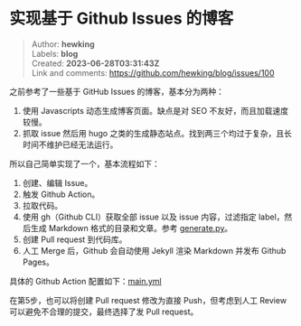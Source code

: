 # 实现基于 Github Issues 的博客

> Author: **hewking**  
> Labels: **blog**  
> Created: **2023-06-28T03:31:43Z**  
> Link and comments: <https://github.com/hewking/blog/issues/100>  


之前参考了一些基于 GitHub Issues 的博客，基本分为两种：

1. 使用 Javascripts 动态生成博客页面。缺点是对 SEO 不友好，而且加载速度较慢。
2. 抓取 issue 然后用 hugo 之类的生成静态站点。找到两三个均过于复杂，且长时间不维护已经无法运行。

所以自己简单实现了一个，基本流程如下：

1. 创建、编辑 Issue。
2. 触发 Github Action。
3. 拉取代码。
4. 使用 gh（Github CLI）获取全部 issue 以及 issue 内容，过滤指定 label，然后生成 Markdown 格式的目录和文章。参考 [generate.py](https://github.com/hewking/blog/blob/gh-pages/generate.py)。
5. 创建 Pull request 到代码库。
6. 人工 Merge 后，Github 会自动使用 Jekyll 渲染 Markdown 并发布 Github Pages。

具体的 Github Action 配置如下：[main.yml](https://github.com/hewking/blog/blob/gh-pages/.github/workflows/main.yml)

在第5步，也可以将创建 Pull request 修改为直接 Push，但考虑到人工 Review 可以避免不合理的提交，最终选择了发 Pull request。